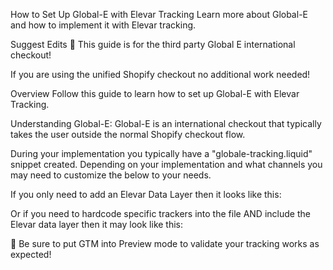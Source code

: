 How to Set Up Global-E with Elevar Tracking
Learn more about Global-E and how to implement it with Elevar tracking.

Suggest Edits
🚧
This guide is for the third party Global E international checkout!

If you are using the unified Shopify checkout no additional work needed!

Overview
Follow this guide to learn how to set up Global-E with Elevar Tracking.

Understanding Global-E:
Global-E is an international checkout that typically takes the user outside the normal Shopify checkout flow.

During your implementation you typically have a "globale-tracking.liquid" snippet created. Depending on your implementation and what channels you may need to customize the below to your needs.

If you only need to add an Elevar Data Layer then it looks like this:

<!-- Global-e Script Elevar-->
<script>
var glegem = window["glegem"] || function() {(window["glegem"].q = window["glegem"].q || []).push(arguments);};
glegem("OnCheckoutStepLoaded", function(data) {
if (data.Steps.CONFIRMATION && data.IsSuccess) {
window.dataLayer = window.dataLayer || [];
console.log('ELEVAR - SUCCESS', data)     
 if(data.details.CustomerInfo) {
        // Push customer data
        window.dataLayer.push({
    "user_properties":{
          visitorId: data.details.CustomerInfo.MerchantUserId,
          customer_id: data.details.CustomerInfo.MerchantUserId,
          customer_email: data.details.customerEmail,
          customer_first_name: data.details.CustomerInfo.BillingAddress.FirstName,
          customer_last_name: data.details.CustomerInfo.BillingAddress.LastName,
          customer_phone: data.details.CustomerInfo.BillingAddress.Phone1,
          customer_city: data.details.CustomerInfo.BillingAddress.City,
          customer_zip: data.details.CustomerInfo.BillingAddress.ZipCode,
          customer_address_1: data.details.CustomerInfo.BillingAddress.Address1,
          customer_address_2: data.details.CustomerInfo.BillingAddress.Address2,
          customer_country: data.details.CustomerInfo.BillingAddress.CountryCode,
          customer_province: data.details.CustomerInfo.BillingAddress.StateProvinceRegion,
          customer_total_spent: data.details.customerTotalPrice,
        }});
        // End Push customer data

      } else {
        window.dataLayer.push({
         "user_properties":{
          customer_email: data.details.customerEmail,
          customer_first_name: data.details.customerName.split(" ")[0],
          customer_last_name: data.details.customerName.split(" ")[1],
          customer_country: data.details.country.name,
         customer_city: data.details.city,
          customer_province: data.details.region,
        }});
      }

      // Push order data
      window.dataLayer.push({
        pageType: "purchase",
        event_id: data.details.OrderReference,
        event: "dl_purchase",
        ecommerce: {
          currencyCode: data.details.customerCurrency,
          countryCode: data.details.country.code,
          purchase: {
            actionField: {
              id: data.details.OrderReference,
              order_name: data.details.OrderReference,
              revenue: data.details.customerTotalPrice,
              tax: data.details.customerTotalDuties,
              shipping: data.details.customerDiscountedShippingPrice,
              sub_total: data.details.customerTotalPrice - data.details.customerDiscountedShippingPrice - data.details.customerTotalDuties,
              affiliation: "Global-E",
              discountAmount: data.details.totalDiscountsPrice,
              coupon: data.details.discounts.filter(function(discount){
                return discount.couponCode
              }).map(function(discount){
                return discount.couponCode
              }).join(', ')
            },
            products: data.details.products.map(function(item) {
              return {
                name: item.name,
                id: item.sku,
                product_id: item.productGroupCode,
                variant_id: item.sku,
                price: item.price,
                brand: item.Brand ? item.Brand.Name : "",
                category: item.categories.filter(function(category){
                  return category.name
                }).map(function(category){
                  return category.name
                }).join(', '),
                variant: item.name,
                quantity: item.quantity
              }
            })}
        }
      });
    // End Push order data
    }
});
</script>
Or if you need to hardcode specific trackers into the file AND include the Elevar data layer then it may look like this:

<script>
var glegem = glegem || function(){(window["glegem"].q = window["glegem"].q || []).push(arguments)};
glegem("OnCheckoutStepLoaded",function(data){
 switch(data.StepId){
  case data.Steps.LOADED:
      break;
  case data.Steps.CONFIRMATION:
     if (data.IsSuccess && !data.IsPageReload){

        var totalCartDiscount = 0;
        var totalOriginalCartDiscount = 0;
        for(i=0;i<data.details.discounts.length;i++){
          if(data.details.discounts[i].discountTypeId == 1){
            totalCartDiscount = totalCartDiscount + data.details.discounts[i].customerPrice;
            totalOriginalCartDiscount = totalOriginalCartDiscount + data.details.discounts[i].price;
          }
        }
       // Start of GA Ecommerce
       (function(i,s,o,g,r,a,m){i['GoogleAnalyticsObject']=r;i[r]=i[r]||function(){
         (i[r].q=i[r].q||[]).push(arguments)},i[r].l=1*new Date();a=s.createElement(o),
         m=s.getElementsByTagName(o)[0];a.async=1;a.src=g;m.parentNode.insertBefore(a,m)
                               })(window,document,'script','https://www.google-analytics.com/analytics.js','ga');

       ga('create', 'UA-111111-1', 'auto');

       ga('require','ecommerce');

       ga('ecommerce:addTransaction', {
         'id': data.OrderId,
         'affiliation': 'Global-E',
         'revenue': data.details.totalProductsPrice - totalOriginalCartDiscount,
         'shipping': data.details.discountedShippingPrice ,
         'tax': data.details.totalVAT,
         'currency': data.details.currency
       });

       for(i=0;i<data.details.products.length;i++){
         ga('ecommerce:addItem', {
           'id': data.OrderId,
           'name': data.details.products[i].name,
           'sku':data.details.products[i].sku,
           'category': data.details.products[i].categories.length ? data.details.products[i].categories[0].name : '',
           'price': data.details.products[i].price,
           'quantity': data.details.products[i].quantity,
           'currency': data.details.currency
         });
       }
       ga('ecommerce:send');
       
       // FB pixel - checkout completed
        fbq('init', '111111');
        fbq('track', 'Purchase', {
        value: data.details.totalProductsPrice - totalOriginalCartDiscount,
        currency: data.details.currency
        });
       
            // TikTok pixel - purchase

                    ttq.instance('11111111111').track('Purchase', {
                        currency: data.details.currency,
                        value: data.details.totalProductsPrice - totalOriginalCartDiscount,
                      });
       
       // End of GA Ecommerce
       // Push order data
          window.dataLayer = window.dataLayer || [];
                    window.dataLayer.push({
            pageType: "purchase",
            event: "dl_globale_purchase",
            event_id: data.details.OrderReference,
                        user_properties:{
                                customer_id: data.details.CustomerInfo.MerchantUserId,
                                customer_email: data.details.customerEmail,
                                customer_first_name: data.details.CustomerInfo.BillingAddress.FirstName,
                                customer_phone: "",
                                customer_last_name: data.details.CustomerInfo.BillingAddress.LastName,
                                customer_city: data.details.CustomerInfo.BillingAddress.City,
                                customer_zip: data.details.CustomerInfo.BillingAddress.ZipCode,
                                customer_address_1: data.details.CustomerInfo.BillingAddress.Address1,
                                customer_address_2: data.details.CustomerInfo.BillingAddress.Address2,
                                customer_country: data.details.CustomerInfo.BillingAddress.CountryCode,
                                customer_province: data.details.CustomerInfo.BillingAddress.StateProvinceRegion
                                },
                        ecommerce: {
              currencyCode: data.details.currency,
              countryCode: data.details.country.code,
              purchase: {
                actionField: {
                  id: data.details.OrderReference,
                  sub_total: data.details.totalProductsPrice - totalOriginalCartDiscount,
                  revenue: data.details.totalProductsPrice - totalOriginalCartDiscount,
                  tax: data.details.customerTotalDuties,
                  shipping: data.details.customerDiscountedShippingPrice,
                  affiliation: "",
                  discountAmount: data.details.totalDiscountsPrice,
                  coupon: data.details.discounts.filter(function(discount){
                    return discount.couponCode
                  }).map(function(discount){
                    return discount.couponCode
                  }).join(', ')
                },
                products: data.details.products.map(function(item) {
                  return {
                    name: item.name,
                    id: item.sku,
                    product_id: item.productGroupCode,
                    variant_id: item.sku,
                    price: item.price,
                    brand: item.Brand ? item.Brand.Name : "",
                    category: item.categories.filter(function(category){
                      return category.name
                    }).map(function(category){
                      return category.name
                    }).join(', '),
                    variant: item.name,
                    quantity: item.quantity
                  }
                })}
            }
          });
        // End Push order data

     }}});
</script>
🚧
Be sure to put GTM into Preview mode to validate your tracking works as expected!